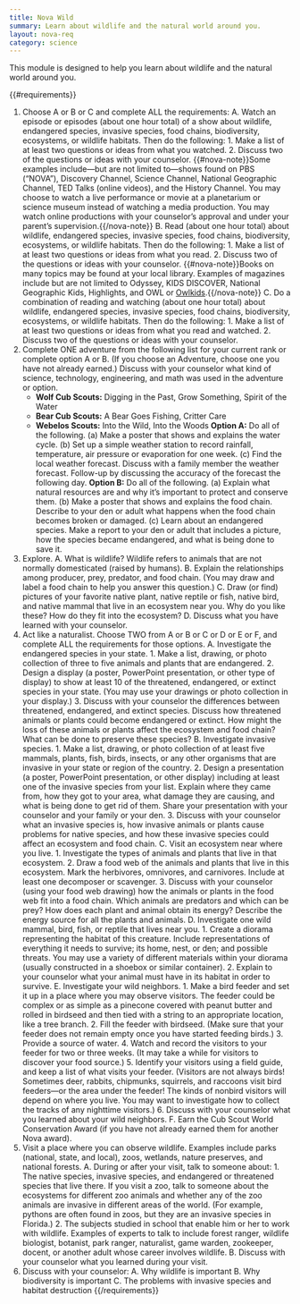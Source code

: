 ```yaml
---
title: Nova Wild
summary: Learn about wildlife and the natural world around you.
layout: nova-req
category: science
---
```


This module is designed to help you learn about wildlife and the natural world around you.

{{#requirements}}
1. Choose A or B or C and complete ALL the requirements:
    A. Watch an episode or episodes (about one hour total) of a show about wildlife, endangered species, invasive species, food chains, biodiversity, ecosystems, or wildlife habitats. Then do the following:
        1. Make a list of at least two questions or ideas from what you watched.
        2. Discuss two of the questions or ideas with your counselor.
        {{#nova-note}}Some examples include—but are not limited to—shows found on PBS (“NOVA”), Discovery Channel, Science Channel, National Geographic Channel, TED Talks (online videos), and the History Channel. You may choose to watch a live performance or movie at a planetarium or science museum instead of watching a media production. You may watch online productions with your counselor’s approval and under your parent’s supervision.{{/nova-note}}
    B. Read (about one hour total) about wildlife, endangered species, invasive species, food chains, biodiversity, ecosystems, or wildlife habitats. Then do the following:
        1. Make a list of at least two questions or ideas from what you read.
        2. Discuss two of the questions or ideas with your counselor.
        {{#nova-note}}Books on many topics may be found at your local library. Examples of magazines include but are not limited to Odyssey, KIDS DISCOVER, National Geographic Kids, Highlights, and OWL or [Owlkids](https://www.owlkids.com/).{{/nova-note}}
    C. Do a combination of reading and watching (about one hour total) about wildlife, endangered species, invasive species, food chains, biodiversity, ecosystems, or wildlife habitats. Then do the following:
        1. Make a list of at least two questions or ideas from what you read and watched.
        2. Discuss two of the questions or ideas with your counselor.
2. Complete ONE adventure from the following list for your current rank or complete option A or B. (If you choose an Adventure, choose one you have not already earned.) Discuss with your counselor what kind of science, technology, engineering, and math was used in the adventure or option.
    * **Wolf Cub Scouts:** Digging in the Past, Grow Something, Spirit of the Water
    * **Bear Cub Scouts:** A Bear Goes Fishing, Critter Care
    * **Webelos Scouts:** Into the Wild, Into the Woods
    **Option A:** Do all of the following.
        (a) Make a poster that shows and explains the water cycle.
        (b) Set up a simple weather station to record rainfall, temperature, air pressure or evaporation for one week.
        (c) Find the local weather forecast. Discuss with a family member the weather forecast. Follow-up by discussing the accuracy of the forecast the following day.
    **Option B:** Do all of the following.
        (a) Explain what natural resources are and why it’s important to protect and conserve them.
        (b) Make a poster that shows and explains the food chain. Describe to your den or adult what happens when the food chain becomes broken or damaged.
        (c) Learn about an endangered species. Make a report to your den or adult that includes a picture, how the species became endangered, and what is being done to save it.
3. Explore.
    A. What is wildlife? Wildlife refers to animals that are not normally domesticated (raised by humans).
    B. Explain the relationships among producer, prey, predator, and food chain. (You may draw and label a food chain to help you answer this question.)
    C. Draw (or find) pictures of your favorite native plant, native reptile or fish, native bird, and native mammal that live in an ecosystem near you. Why do you like these? How do they fit into the ecosystem?
    D. Discuss what you have learned with your counselor.
4. Act like a naturalist. Choose TWO from A or B or C or D or E or F, and complete ALL the requirements for those options.
    A. Investigate the endangered species in your state.
        1. Make a list, drawing, or photo collection of three to five animals and plants that are endangered.
        2. Design a display (a poster, PowerPoint presentation, or other type of display) to show at least 10 of the threatened, endangered, or extinct species in your state. (You may use your drawings or photo collection in your display.)
        3. Discuss with your counselor the differences between threatened, endangered, and extinct species. Discuss how threatened animals or plants could become endangered or extinct. How might the loss of these animals or plants affect the ecosystem and food chain? What can be done to preserve these species?
    B. Investigate invasive species.
        1. Make a list, drawing, or photo collection of at least five mammals, plants, fish, birds, insects, or any other organisms that are invasive in your state or region of the country.
        2. Design a presentation (a poster, PowerPoint presentation, or other display) including at least one of the invasive species from your list. Explain where they came from, how they got to your area, what damage they are causing, and what is being done to get rid of them. Share your presentation with your counselor and your family or your den.
        3. Discuss with your counselor what an invasive species is, how invasive animals or plants cause problems for native species, and how these invasive species could affect an ecosystem and food chain.
    C. Visit an ecosystem near where you live.
        1. Investigate the types of animals and plants that live in that ecosystem.
        2. Draw a food web of the animals and plants that live in this ecosystem. Mark the herbivores, omnivores, and carnivores. Include at least one decomposer or scavenger.
        3. Discuss with your counselor (using your food web drawing) how the animals or plants in the food web fit into a food chain. Which animals are predators and which can be prey? How does each plant and animal obtain its energy? Describe the energy source for all the plants and animals.
    D. Investigate one wild mammal, bird, fish, or reptile that lives near you.
        1. Create a diorama representing the habitat of this creature. Include representations of everything it needs to survive; its home, nest, or den; and possible threats. You may use a variety of different materials within your diorama (usually constructed in a shoebox or similar container).
        2. Explain to your counselor what your animal must have in its habitat in order to survive.
    E. Investigate your wild neighbors.
        1. Make a bird feeder and set it up in a place where you may observe visitors. The feeder could be complex or as simple as a pinecone covered with peanut butter and rolled in birdseed and then tied with a string to an appropriate location, like a tree branch.
        2. Fill the feeder with birdseed. (Make sure that your feeder does not remain empty once you have started feeding birds.)
        3. Provide a source of water.
        4. Watch and record the visitors to your feeder for two or three weeks. (It may take a while for visitors to discover your food source.)
        5. Identify your visitors using a field guide, and keep a list of what visits your feeder. (Visitors are not always birds! Sometimes deer, rabbits, chipmunks, squirrels, and raccoons visit bird feeders—or the area under the feeder! The kinds of nonbird visitors will depend on where you live. You may want to investigate how to collect the tracks of any nighttime visitors.)
        6. Discuss with your counselor what you learned about your wild neighbors.
    F. Earn the Cub Scout World Conservation Award (if you have not already earned them for another Nova award).
5. Visit a place where you can observe wildlife. Examples include parks (national, state, and local), zoos, wetlands, nature preserves, and national forests.
    A. During or after your visit, talk to someone about:
        1. The native species, invasive species, and endangered or threatened species that live there. If you visit a zoo, talk to someone about the ecosystems for different zoo animals and whether any of the zoo animals are invasive in different areas of the world. (For example, pythons are often found in zoos, but they are an invasive species in Florida.)
        2. The subjects studied in school that enable him or her to work with wildlife. Examples of experts to talk to include forest ranger, wildlife biologist, botanist, park ranger, naturalist, game warden, zookeeper, docent, or another adult whose career involves wildlife.
    B. Discuss with your counselor what you learned during your visit.
6. Discuss with your counselor:
    A. Why wildlife is important
    B. Why biodiversity is important
    C. The problems with invasive species and habitat destruction
{{/requirements}}
